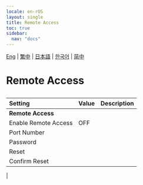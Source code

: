 ```yaml
---
locale: en-rUS
layout: single
title: Remote Access
toc: true
sidebar:
  nav: "docs"
---
```

[Eng](/dancexr/menu/2025.4/system/remote_access.md) | [繁中](/tw/dancexr/menu/2025.4/system/remote_access.md) | [日本語](/jp/dancexr/menu/2025.4/system/remote_access.md) | [한국어](/kr/dancexr/menu/2025.4/system/remote_access.md) | [简中](/zh/dancexr/menu/2025.4/system/remote_access.md)
# Remote Access
## 
| Setting | Value | Description |
| :--- | --- | :--- |
|**Remote Access** | | 
| Enable Remote Access | OFF | 
| Port Number || 
| Password || 
| Reset || 
| Confirm Reset || 
|
